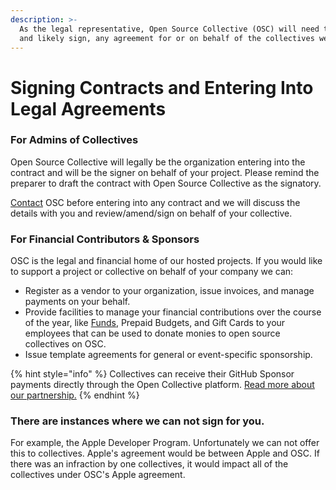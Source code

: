 ```yaml
---
description: >-
  As the legal representative, Open Source Collective (OSC) will need to review,
  and likely sign, any agreement for or on behalf of the collectives we host.
---
```


# Signing Contracts and Entering Into Legal Agreements

### **For Admins of Collectives**

Open Source Collective will legally be the organization entering into the contract and will be the signer on behalf of your project. Please remind the preparer to draft the contract with Open Source Collective as the signatory.&#x20;

[Contact](../about/contact.md) OSC before entering into any contract and we will discuss the details with you and review/amend/sign on behalf of your collective.

### **For Financial Contributors & Sponsors**

OSC is the legal and financial home of our hosted projects. If you would like to support a project or collective on behalf of your company we can:

* Register as a vendor to your organization, issue invoices, and manage payments on your behalf.
* Provide facilities to manage your financial contributions over the course of the year, like [Funds](../how-it-works/supporting-projects/funds-for-open-source.md), Prepaid Budgets, and Gift Cards to your employees that can be used to donate monies to open source collectives on OSC.&#x20;
* Issue template agreements for general or event-specific sponsorship.

{% hint style="info" %}
Collectives can receive their GitHub Sponsor payments directly through the Open Collective platform. [Read more about our partnership.](../campagins-programs-and-partnerships/github-sponsors.md)
{% endhint %}

### There are instances where we can not sign for you.&#x20;

For example, the Apple Developer Program. Unfortunately we can not offer this to collectives. Apple's agreement would be between Apple and OSC. If there was an infraction by one collectives, it would impact all of the collectives under OSC's Apple agreement.
